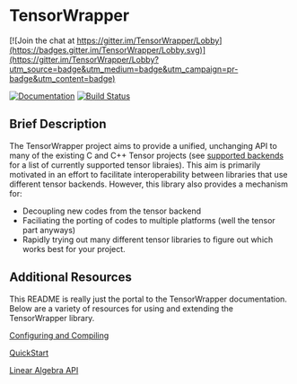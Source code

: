 TensorWrapper
=============

[![Join the chat at https://gitter.im/TensorWrapper/Lobby](https://badges.gitter.im/TensorWrapper/Lobby.svg)](https://gitter.im/TensorWrapper/Lobby?utm_source=badge&utm_medium=badge&utm_campaign=pr-badge&utm_content=badge)

[![Documentation](https://codedocs.xyz/ryanmrichard/TensorWrapper.svg)](https://codedocs.xyz/ryanmrichard/TensorWrapper/)
[![Build Status](https://travis-ci.org/ryanmrichard/TensorWrapper.svg?branch=master)](https://travis-ci.org/ryanmrichard/TensorWrapper)

Brief Description
-----------------

The TensorWrapper project aims to provide a unified, unchanging API to many
of the existing C and C++ Tensor projects (see [supported backends]
for a list of currently supported tensor libraies).  This aim is primarily
motivated in an effort to facilitate interoperability between libraries that use
different tensor backends.  However, this library also provides a mechanism for:

- Decoupling new codes from the tensor backend
- Faciliating the porting of codes to multiple platforms (well the tensor part
  anyways)
- Rapidly trying out many different tensor libraries to figure out which works
  best for your project.


Additional Resources
--------------------

This README is really just the portal to the TensorWrapper documentation.  Below
are a variety of resources for using and extending the TensorWrapper library.

[Configuring and Compiling](/dox/Building.md)

[QuickStart](dox/QuickStart.md)

[Linear Algebra API](dox/LinAlg.md)

<!-- Links -->
[supported backends]: /dox/SupportedBackends.md
